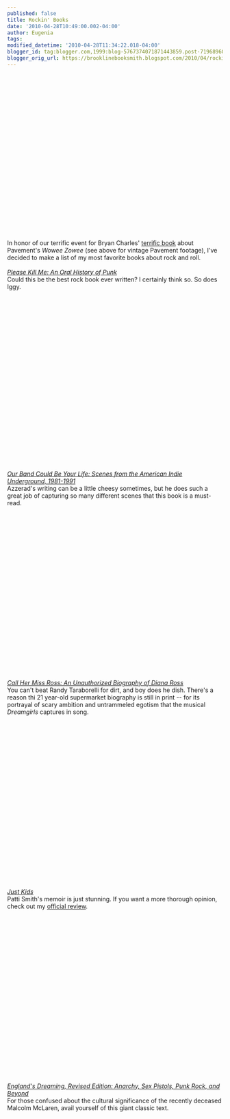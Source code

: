 ```yaml
---
published: false
title: Rockin' Books
date: '2010-04-28T10:49:00.002-04:00'
author: Eugenia
tags: 
modified_datetime: '2010-04-28T11:34:22.018-04:00'
blogger_id: tag:blogger.com,1999:blog-5767374071871443859.post-7196896032000996225
blogger_orig_url: https://brooklinebooksmith.blogspot.com/2010/04/rockin-books.html
---
```


<object width="480" height="385"><param name="movie" value="https://www.youtube.com/v/ryh-bYA0_yY&hl=en_US&fs=1&"></param><param name="allowFullScreen" value="true"></param><param name="allowscriptaccess" value="always"></param><embed src="https://www.youtube.com/v/ryh-bYA0_yY&hl=en_US&fs=1&" type="application/x-shockwave-flash" allowscriptaccess="always" allowfullscreen="true" width="480" height="385"></embed></object><br />In honor of our terrific event for Bryan Charles' <a href="https://www.brooklinebooksmith-shop.com/book/9780826429575">terrific book</a> about Pavement's <i>Wowee Zowee</i> (see above for vintage Pavement footage), I've decided to make a list of my most favorite books about rock and roll.<br /><br /><a href="https://www.brooklinebooksmith-shop.com/book/9780802142641"><i>Please Kill Me: An Oral History of Punk</i></a><br />Could this be the best rock book ever written? I certainly think so. So does Iggy.<br /><object width="480" height="385"><param name="movie" value="https://www.youtube.com/v/IbLRf0j80wU&hl=en_US&fs=1&"></param><param name="allowFullScreen" value="true"></param><param name="allowscriptaccess" value="always"></param><embed src="https://www.youtube.com/v/IbLRf0j80wU&hl=en_US&fs=1&" type="application/x-shockwave-flash" allowscriptaccess="always" allowfullscreen="true" width="480" height="385"></embed></object><br /><br /><br /><a href="https://www.brooklinebooksmith-shop.com/search/apachesolr_search/our+band+could+be+your+life"><i>Our Band Could Be Your Life: Scenes from the American Indie Underground, 1981-1991</i> </a><br />Azzerad's writing can be a little cheesy sometimes, but he does such a great job of capturing so many different scenes that this book is a must-read.<br /><object width="480" height="385"><param name="movie" value="https://www.youtube.com/v/2BII01gneTU&hl=en_US&fs=1&"></param><param name="allowFullScreen" value="true"></param><param name="allowscriptaccess" value="always"></param><embed src="https://www.youtube.com/v/2BII01gneTU&hl=en_US&fs=1&" type="application/x-shockwave-flash" allowscriptaccess="always" allowfullscreen="true" width="480" height="385"></embed></object><br /><br /><a href="https://www.brooklinebooksmith-shop.com/search/apachesolr_search/call+her+miss+ross"><i>Call Her Miss Ross: An Unauthorized Biography of Diana Ross</i></a><br />You can't beat Randy Taraborelli for dirt, and boy does he dish. There's a reason thi 21 year-old supermarket biography is still in print -- for its portrayal of scary ambition and untrammeled egotism that the musical <i>Dreamgirls</i> captures in song.<br /><object width="480" height="385"><param name="movie" value="https://www.youtube.com/v/23UkIkwy5ZM&hl=en_US&fs=1&"></param><param name="allowFullScreen" value="true"></param><param name="allowscriptaccess" value="always"></param><embed src="https://www.youtube.com/v/23UkIkwy5ZM&hl=en_US&fs=1&" type="application/x-shockwave-flash" allowscriptaccess="always" allowfullscreen="true" width="480" height="385"></embed></object><br /><br /><a href="https://www.brooklinebooksmith-shop.com/book/9780066211312"><i>Just Kids</i></a><br />Patti Smith's memoir is just stunning. If you want a more thorough opinion, check out my <a href="https://www.boston.com/ae/books/articles/2010/01/17/patti_smith_recalls_life_with_mapplethorpe_and_atop_new_york_art_scene/">official review</a>. <br /><object width="640" height="385"><param name="movie" value="https://www.youtube.com/v/VgNeBNMJFZs&hl=en_US&fs=1&"></param><param name="allowFullScreen" value="true"></param><param name="allowscriptaccess" value="always"></param><embed src="https://www.youtube.com/v/VgNeBNMJFZs&hl=en_US&fs=1&" type="application/x-shockwave-flash" allowscriptaccess="always" allowfullscreen="true" width="640" height="385"></embed></object><br /><br /><a href="https://www.brooklinebooksmith-shop.com/book/9780312288228"><i>England's Dreaming, Revised Edition: Anarchy, Sex Pistols, Punk Rock, and Beyond</i></a><br />For those confused about the cultural significance of the recently deceased Malcolm McLaren, avail yourself of this giant classic text. <br /><object width="480" height="385"><param name="movie" value="https://www.youtube.com/v/WIXg9KUiy00&hl=en_US&fs=1&"></param><param name="allowFullScreen" value="true"></param><param name="allowscriptaccess" value="always"></param><embed src="https://www.youtube.com/v/WIXg9KUiy00&hl=en_US&fs=1&" type="application/x-shockwave-flash" allowscriptaccess="always" allowfullscreen="true" width="480" height="385"></embed></object>